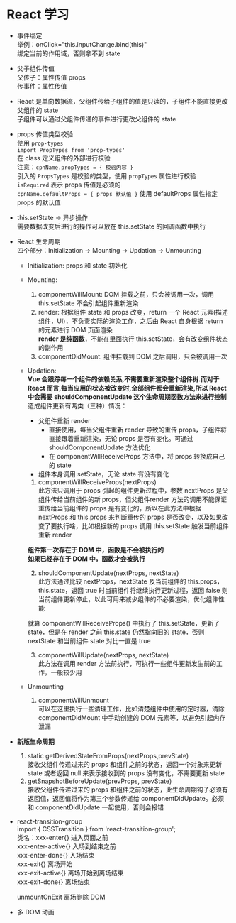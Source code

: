 # React 学习  

- 事件绑定  
  举例：onClick="this.inputChange.bind(this)"  
  绑定当前的作用域，否则拿不到 state  

- 父子组件传值  
  父传子：属性传值 props  
  传事件：属性传值  

- React 是单向数据流，父组件传给子组件的值是只读的，子组件不能直接更改父组件的 state  
  子组件可以通过父组件传递的事件进行更改父组件的 state  

- props 传值类型校验  
  使用 `prop-types`  
  `import PropTypes from 'prop-types'`  
  在 class 定义组件的外部进行校验  
  注意：`cpnName.propTypes = { 校验内容 }`  
  引入的 `PropsTypes` 是校验的类型，使用 `propTypes` 属性进行校验  
  `isRequired` 表示 props 传值是必须的  
  `cpnName.defaultProps = { props 默认值 }` 使用 defaultProps 属性指定 props 的默认值  

- this.setState -> 异步操作  
  需要数据改变后进行的操作可以放在 this.setState 的回调函数中执行  

- React 生命周期  
  四个部分：Initialization -> Mounting -> Updation -> Unmounting  
  - Initialization: props 和 state 初始化  
  - Mounting:  
    1. componentWillMount: DOM 挂载之前，只会被调用一次，调用 this.setState 不会引起组件重新渲染  
    2. render: 根据组件 state 和 props 改变，return 一个 React 元素(描述组件，UI)，不负责实际的渲染工作，之后由 React 自身根据 return 的元素进行 DOM 页面渲染  
      **render 是纯函数**，不能在里面执行 this.setState，会有改变组件状态的副作用  
    3. componentDidMount: 组件挂载到 DOM 之后调用，只会被调用一次  
  - Updation:  
    **Vue 会跟踪每一个组件的依赖关系,不需要重新渲染整个组件树.而对于 React 而言,每当应用的状态被改变时,全部组件都会重新渲染,所以 React 中会需要 shouldComponentUpdate 这个生命周期函数方法来进行控制**  
    造成组件更新有两类（三种）情况：  
    - 父组件重新 render  
      + 直接使用，每当父组件重新 render 导致的重传 props，子组件将直接跟着重新渲染，无论 props 是否有变化。可通过 shouldComponentUpdate 方法优化  
      + 在 componentWillReceiveProps 方法中，将 props 转换成自己的 state  
    - 组件本身调用 setState，无论 state 有没有变化  

    1. componentWillReceiveProps(nextProps)  
      此方法只调用于 props 引起的组件更新过程中，参数 nextProps 是父组件传给当前组件的新 props，但父组件render 方法的调用不能保证重传给当前组件的 props 是有变化的，所以在此方法中根据 nextProps 和 this.props 来判断重传的 props 是否改变，以及如果改变了要执行啥，比如根据新的 props 调用 this.setState 触发当前组件重新 render  

      **组件第一次存在于 DOM 中，函数是不会被执行的**  
      **如果已经存在于 DOM 中，函数才会被执行**  

    2. shouldComponentUpdate(nextProps, nextState)  
      此方法通过比较 nextProps，nextState 及当前组件的 this.props，this.state，返回 true 时当前组件将继续执行更新过程，返回 false 则当前组件更新停止，以此可用来减少组件的不必要渲染，优化组件性能  

      就算 componentWillReceiveProps() 中执行了 this.setState，更新了 state，但是在 render 之前 this.state 仍然指向旧的 state，否则 nextState 和当前组件 state 对比一直是 true  

    3. componentWillUpdate(nextProps, nextState)  
      此方法在调用 render 方法前执行，可执行一些组件更新发生前的工作，一般较少用  
  - Unmounting  
    1. componentWillUnmount  
      可以在这里执行一些清理工作，比如清楚组件中使用的定时器，清除 componentDidMount 中手动创建的 DOM 元素等，以避免引起内存泄漏  
    
- **新版生命周期**  
  1. static getDerivedStateFromProps(nextProps,prevState)  
    接收父组件传递过来的 props 和组件之前的状态，返回一个对象来更新 state 或者返回 null 来表示接收到的 props 没有变化，不需要更新 state  
  2. getSnapshotBeforeUpdate(prevProps, prevState)  
    接收父组件传递过来的 props 和组件之前的状态，此生命周期钩子必须有返回值，返回值将作为第三个参数传递给 componentDidUpdate。必须和 componentDidUpdate 一起使用，否则会报错  

- react-transition-group  
  import { CSSTransition } from 'react-transition-group';  
  类名：xxx-enter{} 进入页面之前  
    xxx-enter-active{} 入场到结束之前  
    xxx-enter-done{} 入场结束  
    xxx-exit{} 离场开始  
    xxx-exit-active{} 离场开始到离场结束  
    xxx-exit-done{} 离场结束  

  unmountOnExit 离场删除 DOM  

- 多 DOM 动画  
  